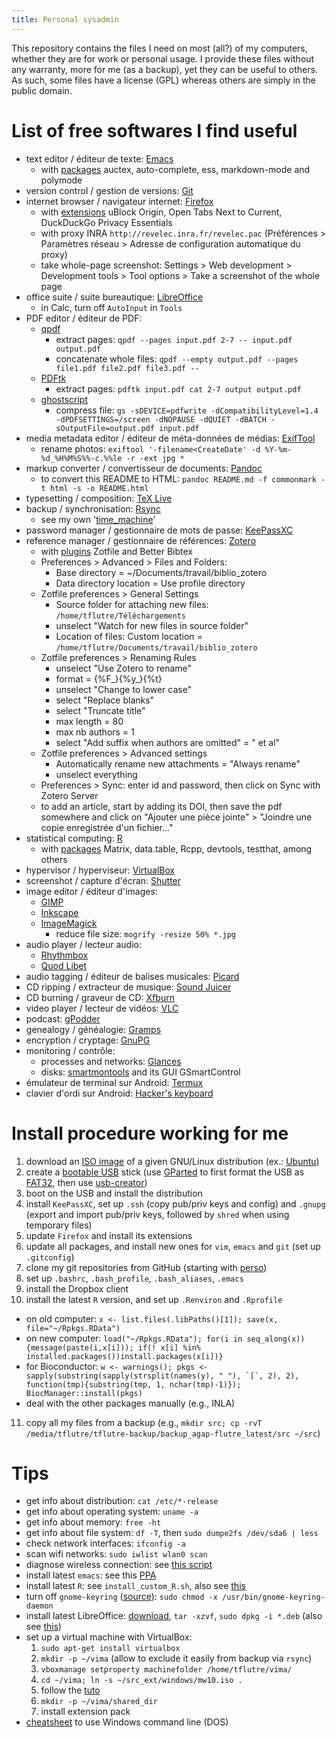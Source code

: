 ```yaml
---
title: Personal sysadmin
---
```


<!-- pandoc README.md -t html -s -o README.html --toc -->


This repository contains the files I need on most (all?) of my computers, whether they are for work or personal usage.
I provide these files without any warranty, more for me (as a backup), yet they can be useful to others.
As such, some files have a license (GPL) whereas others are simply in the public domain.


# List of free softwares I find useful

- text editor / éditeur de texte: [Emacs](https://en.wikipedia.org/wiki/Emacs)
  - with [packages](https://www.gnu.org/software/emacs/manual/html_node/emacs/Packages.html) auctex, auto-complete, ess, markdown-mode and polymode
- version control / gestion de versions: [Git](https://en.wikipedia.org/wiki/Git)
- internet browser / navigateur internet: [Firefox](https://en.wikipedia.org/wiki/Firefox)
  - with [extensions](https://addons.mozilla.org/en-US/firefox/) uBlock Origin, Open Tabs Next to Current, DuckDuckGo Privacy Essentials
  - with proxy INRA `http://revelec.inra.fr/revelec.pac` (Préférences > Paramètres réseau >  Adresse de configuration automatique du proxy)
  - take whole-page screenshot: Settings > Web development > Development tools > Tool options > Take a screenshot of the whole page
- office suite / suite bureautique: [LibreOffice](https://en.wikipedia.org/wiki/LibreOffice)
  - in Calc, turn off `AutoInput` in `Tools`
- PDF editor / éditeur de PDF:
  - [qpdf](https://en.wikipedia.org/wiki/QPDF)
    - extract pages: `qpdf --pages input.pdf 2-7 -- input.pdf output.pdf`
    - concatenate whole files: `qpdf --empty output.pdf --pages file1.pdf file2.pdf file3.pdf --`
  - [PDFtk](https://en.wikipedia.org/wiki/PDFtk)
    - extract pages: `pdftk input.pdf cat 2-7 output output.pdf`
  - [ghostscript](https://ghostscript.com/)
    - compress file: `gs -sDEVICE=pdfwrite -dCompatibilityLevel=1.4 -dPDFSETTINGS=/screen -dNOPAUSE -dQUIET -dBATCH -sOutputFile=output.pdf input.pdf`
- media metadata editor / éditeur de méta-données de médias: [ExifTool](https://en.wikipedia.org/wiki/ExifTool)
  - rename photos: `exiftool '-filename<CreateDate' -d %Y-%m-%d_%H%M%S%%-c.%%le -r -ext jpg *`
- markup converter / convertisseur de documents: [Pandoc](https://en.wikipedia.org/wiki/Pandoc)
  - to convert this README to HTML: `pandoc README.md -f commonmark -t html -s -o README.html`
- typesetting / composition: [TeX Live](https://en.wikipedia.org/wiki/TeX_Live)
- backup / synchronisation: [Rsync](https://en.wikipedia.org/wiki/Rsync)
  - see my own '[time_machine](https://github.com/timflutre/perso/blob/master/time_machine)'
- password manager / gestionnaire de mots de passe: [KeePassXC](https://en.wikipedia.org/wiki/KeePassXC)
- reference manager / gestionnaire de références: [Zotero](https://en.wikipedia.org/wiki/Zotero)
  - with [plugins](https://www.zotero.org/support/plugins) Zotfile and Better Bibtex
  - Preferences > Advanced > Files and Folders:
    - Base directory = ~/Documents/travail/biblio_zotero
    - Data directory location = Use profile directory
  - Zotfile preferences > General Settings
    - Source folder for attaching new files: `/home/tflutre/Téléchargements`
    - unselect "Watch for new files in source folder"
    - Location of files: Custom location = `/home/tflutre/Documents/travail/biblio_zotero`
  - Zotfile preferences > Renaming Rules
    - unselect "Use Zotero to rename"
    - format = {%F_}{%y_}{%t}
    - unselect "Change to lower case"
    - select "Replace blanks"
    - select "Truncate title"
    - max length = 80
    - max nb authors = 1
    - select "Add suffix when authors are omitted" = " et al"
  - Zotfile preferences > Advanced settings
    - Automatically rename new attachments = "Always rename"
    - unselect everything
  - Preferences > Sync: enter id and password, then click on Sync with Zotero Server
  - to add an article, start by adding its DOI, then save the pdf somewhere and click on "Ajouter une pièce jointe" > "Joindre une copie enregistrée d'un fichier..."
- statistical computing: [R](https://en.wikipedia.org/wiki/R_(programming_language))
  - with [packages](https://cran.r-project.org/web/packages/) Matrix, data.table, Rcpp, devtools, testthat, among others
- hypervisor / hyperviseur: [VirtualBox](https://en.wikipedia.org/wiki/VirtualBox)
- screenshot / capture d'écran: [Shutter](http://shutter-project.org/)
- image editor / éditeur d'images:
  - [GIMP](https://en.wikipedia.org/wiki/GIMP)
  - [Inkscape](https://en.wikipedia.org/wiki/Inkscape)
  - [ImageMagick](https://imagemagick.org/)
    - reduce file size: `mogrify -resize 50% *.jpg`
- audio player / lecteur audio:
  - [Rhythmbox](https://en.wikipedia.org/wiki/Rhythmbox)
  - [Quod Libet](https://en.wikipedia.org/wiki/Quod_Libet_(software))
- audio tagging / éditeur de balises musicales: [Picard](https://en.wikipedia.org/wiki/MusicBrainz_Picard)
- CD ripping / extracteur de musique: [Sound Juicer](https://wiki.gnome.org/Apps/SoundJuicer)
- CD burning / graveur de CD: [Xfburn](http://goodies.xfce.org/projects/applications/xfburn)
- video player / lecteur de vidéos: [VLC](https://en.wikipedia.org/wiki/VLC_media_player)
- podcast: [gPodder](http://gpodder.org/)
- genealogy / généalogie: [Gramps](https://en.wikipedia.org/wiki/Gramps)
- encryption / cryptage: [GnuPG](https://en.wikipedia.org/wiki/GNU_Privacy_Guard)
- monitoring / contrôle:
  - processes and networks: [Glances](https://pypi.python.org/pypi/Glances)
  - disks: [smartmontools](https://www.smartmontools.org/) and its GUI GSmartControl
- émulateur de terminal sur Android: [Termux](https://termux.com/)
- clavier d'ordi sur Android: [Hacker's keyboard](https://github.com/klausw/hackerskeyboard)


# Install procedure working for me

1. download an [ISO image](https://en.wikipedia.org/wiki/ISO_image) of a given GNU/Linux distribution (ex.: [Ubuntu](https://en.wikipedia.org/wiki/Ubuntu_(operating_system)))
2. create a [bootable USB](https://en.wikipedia.org/wiki/Boot_disk) stick (use [GParted](https://en.wikipedia.org/wiki/GParted) to first format the USB as [FAT32](https://en.wikipedia.org/wiki/File_Allocation_Table#FAT32), then use [usb-creator](https://en.wikipedia.org/wiki/Startup_Disk_Creator))
3. boot on the USB and install the distribution
4. install `KeePassXC`, set up `.ssh` (copy pub/priv keys and config) and `.gnupg` (export and import pub/priv keys, followed by `shred` when using temporary files)
5. update `Firefox` and install its extensions
6. update all packages, and install new ones for `vim`, `emacs` and `git` (set up `.gitconfig`)
7. clone my git repositories from GitHub (starting with [perso](https://github.com/timflutre/perso))
8. set up `.bashrc`, `.bash_profile`, `.bash_aliases`, `.emacs`
9. install the Dropbox client
10. install the latest `R` version, and set up `.Renviron` and `.Rprofile`
  - on old computer: `x <- list.files(.libPaths()[1]); save(x, file="~/Rpkgs.RData")`
  - on new computer: `load("~/Rpkgs.RData"); for(i in seq_along(x)){message(paste(i,x[i])); if(! x[i] %in% installed.packages())install.packages(x[i])}`
  - for Bioconductor: ``w <- warnings(); pkgs <- sapply(substring(sapply(strsplit(names(y), " "), `[`, 2), 2), function(tmp){substring(tmp, 1, nchar(tmp)-1)}); BiocManager::install(pkgs)``
  - deal with the other packages manually (e.g., INLA)
11. copy all my files from a backup (e.g., `mkdir src; cp -rvT /media/tflutre/tflutre-backup/backup_agap-flutre_latest/src ~/src`)


# Tips

* get info about distribution: `cat /etc/*-release`
* get info about operating system: `uname -a`
* get info about memory: `free -ht`
* get info about file system: `df -T`, then `sudo dumpe2fs /dev/sda6 | less`
* check network interfaces: `ifconfig -a`
* scan wifi networks: `sudo iwlist wlan0 scan`
* diagnose wireless connection: see [this script](https://github.com/UbuntuForums/wireless-info)
* install latest `emacs`: see this [PPA](https://launchpad.net/%7Ekelleyk/+archive/ubuntu/emacs)
* install latest `R`: see `install_custom_R.sh`, also see [this](https://cran.r-project.org/bin/linux/ubuntu/README)
* turn off `gnome-keyring` ([source](https://stackoverflow.com/a/25465155/597069)): `sudo chmod -x /usr/bin/gnome-keyring-daemon`
* install latest LibreOffice: [download](http://www.libreoffice.org/download), `tar -xzvf`, `sudo dpkg -i *.deb` (also see [this](https://doc.ubuntu-fr.org/libreoffice))
* set up a virtual machine with VirtualBox:
  1. `sudo apt-get install virtualbox`
  2. `mkdir -p ~/vima` (allow to exclude it easily from backup via `rsync`)
  3. `vboxmanage setproperty machinefolder /home/tflutre/vima/`
  4. `cd ~/vima; ln -s ~/src_ext/windows/mw10.iso .`
  5. follow the [tuto](https://itsfoss.com/install-windows-10-virtualbox-linux/)
  6. `mkdir -p ~/vima/shared_dir`
  7. install extension pack
* [cheatsheet](https://www.computerhope.com/issues/chusedos.htm) to use Windows command line (DOS)

